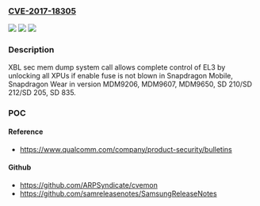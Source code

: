### [CVE-2017-18305](https://cve.mitre.org/cgi-bin/cvename.cgi?name=CVE-2017-18305)
![](https://img.shields.io/static/v1?label=Product&message=Snapdragon%20Mobile%2C%20Snapdragon%20Wear&color=blue)
![](https://img.shields.io/static/v1?label=Version&message=n%2Fa&color=blue)
![](https://img.shields.io/static/v1?label=Vulnerability&message=Improper%20Access%20Control%20in%20Core&color=brighgreen)

### Description

XBL sec mem dump system call allows complete control of EL3 by unlocking all XPUs if enable fuse is not blown in Snapdragon Mobile, Snapdragon Wear in version MDM9206, MDM9607, MDM9650, SD 210/SD 212/SD 205, SD 835.

### POC

#### Reference
- https://www.qualcomm.com/company/product-security/bulletins

#### Github
- https://github.com/ARPSyndicate/cvemon
- https://github.com/samreleasenotes/SamsungReleaseNotes

